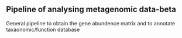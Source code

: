 Pipeline of analysing metagenomic data-beta
-----------------------------------------   
General pipeline to obtain the gene abundence matrix and to annotate taxaonomic/function database
